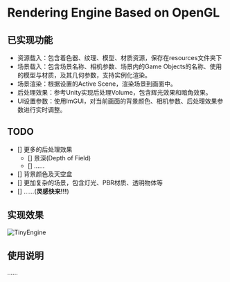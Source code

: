 # Rendering Engine Based on OpenGL
## 已实现功能
* 资源载入：包含着色器、纹理、模型、材质资源，保存在resources文件夹下
* 场景载入：包含场景名称、相机参数、场景内的Game Objects的名称、使用的模型与材质，及其几何参数，支持实例化渲染。
* 场景渲染：根据设置的Active Scene，渲染场景到画面中。
* 后处理效果：参考Unity实现后处理Volume，包含辉光效果和暗角效果。
* UI设置参数：使用ImGUI，对当前画面的背景颜色、相机参数、后处理效果参数进行实时调整。

## TODO
* [] 更多的后处理效果
  - [] 景深(Depth of Field)
  - [] ......
* [] 背景颜色及天空盒
* [] 更加复杂的场景，包含灯光、PBR材质、透明物体等
* [] ......(**灵感快来!!!**)

## 实现效果
![TinyEngine](https://github.com/yinb1426/OpenGL-Tiny-Engine/tree/main/resources/textures/TinyEngine.png)

## 使用说明
......
